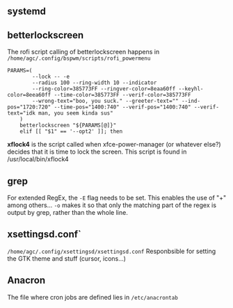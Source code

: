 ## systemd


## betterlockscreen
The rofi script calling of betterlockscreen happens in `/home/agc/.config/bspwm/scripts/rofi_powermenu`

```
PARAMS=(
		--lock -- -e
		--radius 100 --ring-width 10 --indicator
		--ring-color=385773FF --ringver-color=8eaa60ff --keyhl-color=8eea60ff --time-color=385773FF --verif-color=385773FF
		--wrong-text="boo, you suck." --greeter-text="" --ind-pos="1720:720" --time-pos="1400:740" --verif-pos="1400:740" --verif-text="idk man, you seem kinda sus"
	)
	betterlockscreen "${PARAMS[@]}"
	elif [[ "$1" == '--opt2' ]]; then
```

**xflock4** is the script called when xfce-power-manager (or whatever else?) decides that it is time to lock the screen. This script is found in /usr/local/bin/xflock4

## grep
For extended RegEx, the `-E` flag needs to be set. This enables the use of "+" among others... 
`-o` makes it so that only the matching part of the regex is output by grep, rather than the whole line.

## xsettingsd.conf`
`/home/agc/.config/xsettingsd/xsettingsd.conf`
Responbsible for setting the GTK theme and stuff (cursor, icons...)

## Anacron
The file where cron jobs are defined lies in ``/etc/anacrontab``